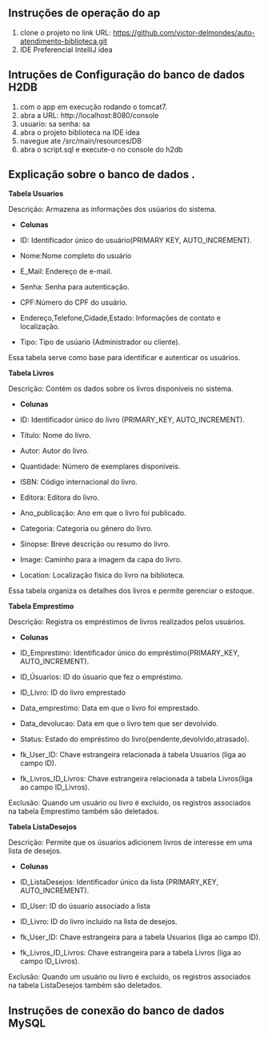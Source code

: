 ## Instruções de operação do ap ##
1. clone o projeto no link URL: https://github.com/victor-delmondes/auto-atendimento-biblioteca.git
2. IDE Preferencial IntelliJ idea 


## Intruções de Configuração do banco de dados H2DB ## 
1. com o app em execução rodando o tomcat7.
2. abra a URL: http://localhost:8080/console
3. usuario: sa
   senha: sa 
4. abra o projeto biblioteca na IDE idea 
5. navegue ate /src/main/resources/DB
6. abra o script.sql e execute-o no console do h2db


## Explicação sobre o banco de dados .

**Tabela Usuarios**

Descrição: Armazena as informações dos usúarios do sistema.

+ **Colunas**

+ ID: Identificador único do usuário(PRIMARY KEY, AUTO_INCREMENT).
+ Nome:Nome completo do usuário
+ E_Mail: Endereço de e-mail.
+ Senha: Senha para autenticação.
+ CPF:Número do CPF do usuário.
+ Endereço,Telefone,Cidade,Estado: Informações de contato e localização.
+ Tipo: Tipo de usúario (Administrador ou cliente).

Essa tabela serve como base para identificar e autenticar os usuários.


**Tabela Livros**

Descrição: Contém os dados sobre os livros disponíveis no sistema.

+ **Colunas**

+ ID: Identificador único do livro (PRIMARY_KEY, AUTO_INCREMENT).
+ Título: Nome do livro.
+ Autor: Autor do livro.
+ Quantidade: Número de exemplares disponíveis.
+ ISBN: Código internacional do livro.
+ Editora: Editora do livro.
+ Ano_publicação: Ano em que o livro foi publicado.
+ Categoria: Categoria ou gênero do livro.
+ Sinopse: Breve descrição ou resumo do livro.
+ Image: Caminho para a imagem da capa do livro.
+ Location: Localização física do livro na biblioteca.

Essa tabela organiza os detalhes dos livros e permite gerenciar o estoque.


**Tabela Emprestimo**

Descrição: Registra os empréstimos de livros realizados pelos usuários.

+ **Colunas**

+ ID_Emprestimo: Identificador único do empréstimo(PRIMARY_KEY, AUTO_INCREMENT).
+ ID_Úsuarios: ID do úsuario que fez o empréstimo.
+ ID_Livro: ID do livro emprestado
+ Data_emprestimo: Data em que o livro foi emprestado.
+ Data_devolucao: Data em que o livro tem que ser devolvido.
+ Status: Estado do empréstimo do livro(pendente,devolvido,atrasado).
+ fk_User_ID: Chave estrangeira relacionada à tabela Usuarios (liga ao campo ID).
+ fk_Livros_ID_Livros: Chave estrangeira relacionada à tabela Livros(liga ao campo ID_Livros).

Exclusão: Quando um usuário ou livro é excluido, os registros associados na tabela Emprestimo também são deletados.


**Tabela ListaDesejos**

Descrição: Permite que os úsuarios adicionem livros de interesse em uma lista de desejos.

+ **Colunas**

+ ID_ListaDesejos: Identificador único da lista (PRIMARY_KEY, AUTO_INCREMENT).
+ ID_User: ID do úsuario associado a lista
+ ID_Livro: ID do livro incluido  na lista de desejos.
+ fk_User_ID: Chave estrangeira para a tabela Usuarios (liga ao campo ID).
+ fk_Livros_ID_Livros: Chave estrangeira para a tabela Livros (liga ao campo ID_Livros).

Exclusão: Quando um usuário ou livro é excluido, os registros associados na tabela ListaDesejos também são deletados.


## Instruções de conexão do banco de dados MySQL ##